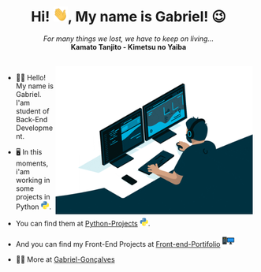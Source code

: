 <h1 align="center">
    Hi! <img src="hi.gif" height="30px" width="30px" alt="GIF">, My name is Gabriel! 😉
</h1>
<p align="center">
    <i>For many things we lost, we have to keep on living...</i>
    <br>
    <b>Kamato Tanjito - Kimetsu no Yaiba</b>
</p>
<br>
<img align="right" width="400px" alt="GIF" src="Coding-Work.gif">

- 🧑‍💻 Hello! My name is Gabriel. I'am student of Back-End Development.

- 🖥️ In this moments, i'am working in some projects in Python <img width="17px" src="python.png">.

- You can find them at [Python-Projects](https://github.com/GabrielSombra2234/Python-Projects) <img width="17px" src="python.png">.

- And you can find my Front-End Projects at [Front-end-Portifolio](https://github.com/GabrielSombra2234/Front-end-Portfolio) <img width="25px" src="pc.png">

- 🧑‍💻 More at [Gabriel-Gonçalves](https://linktr.ee/gabrgoncalves)
